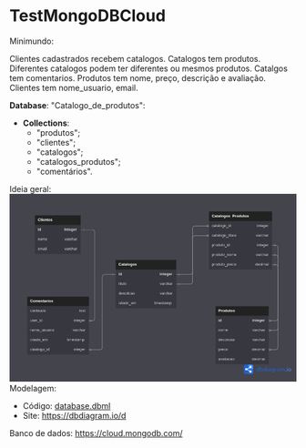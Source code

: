 # TestMongoDBCloud

Minimundo:

Clientes cadastrados recebem catalogos. Catalogos tem produtos. Diferentes catalogos podem ter diferentes ou mesmos produtos. Catalgos tem comentarios. Produtos tem nome, preço, descrição e avaliação. Clientes tem nome_usuario, email.

**Database**: "Catalogo_de_produtos":
- **Collections**: 
  - "produtos";
  - "clientes";
  - "catalogos";
  - "catalogos_produtos";
  - "comentários".

Ideia geral:
![ideia_geral_do_nosql](ideia_geral_do_nosql.png)
Modelagem:
  - Código: [database.dbml](database.dbml)
  - Site: https://dbdiagram.io/d

Banco de dados: https://cloud.mongodb.com/
